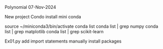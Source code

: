 Polynomial
07-Nov-2024

New project
Condo
install mini conda

source ~/miniconda3/bin/activate
conda list
conda list | grep numpy
conda list | grep matplotlib
conda list | grep scikit-learn 

Ex01.py
add import statements
manually install packages
